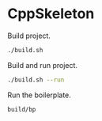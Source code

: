 # CppSkeleton

Build project.

```sh
./build.sh
```

Build and run project.

```sh
./build.sh --run
```

Run the boilerplate.

```sh
build/bp
```
